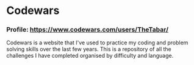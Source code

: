 # Codewars
### Profile: https://www.codewars.com/users/TheTabar/

Codewars is a website that I've used to practice my coding and problem solving skills over the last few years. 
This is a repository of all the challenges I have completed organised by difficulty and language.
